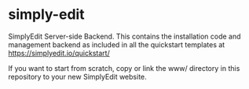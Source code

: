 # simply-edit
SimplyEdit Server-side Backend. This contains the installation code and 
management backend as included in all the quickstart templates at
https://simplyedit.io/quickstart/

If you want to start from scratch, copy or link the www/ directory in this repository 
to your new SimplyEdit website.
